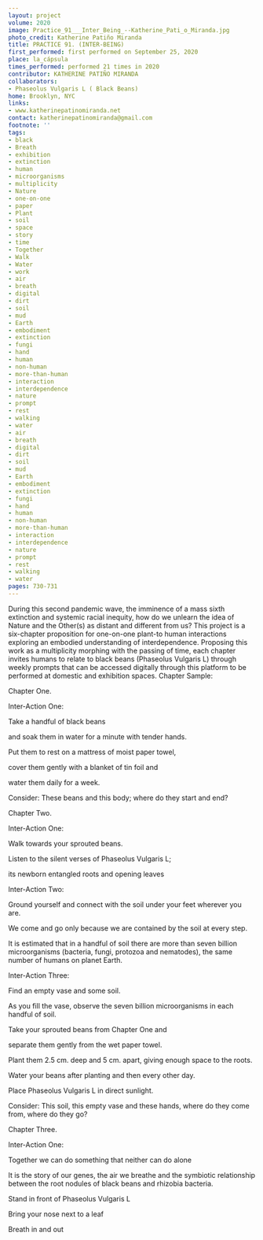 ```yaml
---
layout: project
volume: 2020
image: Practice_91___Inter_Being_--Katherine_Pati_o_Miranda.jpg
photo_credit: Katherine Patiño Miranda
title: PRACTICE 91. (INTER-BEING)
first_performed: first performed on September 25, 2020
place: la_cápsula
times_performed: performed 21 times in 2020
contributor: KATHERINE PATIÑO MIRANDA
collaborators:
- Phaseolus Vulgaris L ( Black Beans)
home: Brooklyn, NYC
links:
- www.katherinepatinomiranda.net
contact: katherinepatinomiranda@gmail.com
footnote: ''
tags:
- black
- Breath
- exhibition
- extinction
- human
- microorganisms
- multiplicity
- Nature
- one-on-one
- paper
- Plant
- soil
- space
- story
- time
- Together
- Walk
- Water
- work
- air
- breath
- digital
- dirt
- soil
- mud
- Earth
- embodiment
- extinction
- fungi
- hand
- human
- non-human
- more-than-human
- interaction
- interdependence
- nature
- prompt
- rest
- walking
- water
- air
- breath
- digital
- dirt
- soil
- mud
- Earth
- embodiment
- extinction
- fungi
- hand
- human
- non-human
- more-than-human
- interaction
- interdependence
- nature
- prompt
- rest
- walking
- water
pages: 730-731
---
```


During this second pandemic wave, the imminence of a mass sixth extinction and systemic racial inequity, how do we unlearn the idea of Nature and the Other(s) as distant and different from us? This project is a six-chapter proposition for one-on-one plant-to human interactions exploring an embodied understanding of interdependence. Proposing this work as a multiplicity morphing with the passing of time, each chapter invites humans to relate to black beans (Phaseolus Vulgaris L) through weekly prompts that can be accessed digitally through this platform to be performed at domestic and exhibition spaces. Chapter Sample:

Chapter One.

Inter-Action One:

Take a handful of black beans

and soak them in water for a minute with tender hands.

Put them to rest on a mattress of moist paper towel,

cover them gently with a blanket of tin foil and

water them daily for a week.

Consider: These beans and this body; where do they start and end?

Chapter Two.

Inter-Action One:

Walk towards your sprouted beans.

Listen to the silent verses of Phaseolus Vulgaris L;

its newborn entangled roots and opening leaves

Inter-Action Two:

Ground yourself and connect with the soil under your feet wherever you are.

We come and go only because we are contained by the soil at every step. 

It is estimated that in a handful of soil there are more than seven billion microorganisms (bacteria, fungi, protozoa and nematodes), the same number of humans on planet Earth.

Inter-Action Three:

Find an empty vase and some soil.

As you fill the vase, observe the seven billion microorganisms in each handful of soil.

Take your sprouted beans from Chapter One and

separate them gently from the wet paper towel. 

Plant them 2.5 cm. deep and 5 cm. apart, giving enough space to the roots.

Water your beans after planting and then every other day. 

Place Phaseolus Vulgaris L in direct sunlight.

Consider: This soil, this empty vase and these hands, where do they come from, where do they go?

Chapter Three.

Inter-Action One:

Together we can do something that neither can do alone

It is the story of our genes, the air we breathe and the symbiotic relationship between the root nodules of black beans and rhizobia bacteria.

Stand in front of Phaseolus Vulgaris L

Bring your nose next to a leaf

Breath in and out